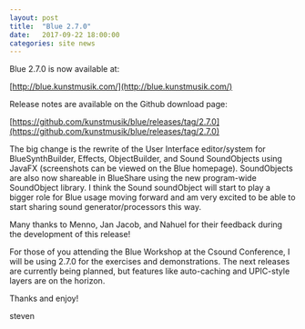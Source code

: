 ```yaml
---
layout: post
title:  "Blue 2.7.0"
date:   2017-09-22 18:00:00
categories: site news 
---
```

Blue 2.7.0 is now available at:

[http://blue.kunstmusik.com/](http://blue.kunstmusik.com/)

Release notes are available on the Github download page:

[https://github.com/kunstmusik/blue/releases/tag/2.7.0](https://github.com/kunstmusik/blue/releases/tag/2.7.0)

The big change is the rewrite of the User Interface editor/system for
BlueSynthBuilder, Effects, ObjectBuilder, and Sound SoundObjects using
JavaFX (screenshots can be viewed on the Blue homepage).  SoundObjects
are also now shareable in BlueShare using the new program-wide
SoundObject library.  I think the Sound soundObject will start to play
a bigger role for Blue usage moving forward and am very excited to be
able to start sharing sound generator/processors this way.

Many thanks to Menno, Jan Jacob, and Nahuel for their feedback during
the development of this release!

For those of you attending the Blue Workshop at the Csound Conference,
I will be using 2.7.0 for the exercises and demonstrations.  The next
releases are currently being planned, but features like auto-caching
and UPIC-style layers are on the horizon.

Thanks and enjoy!

steven

